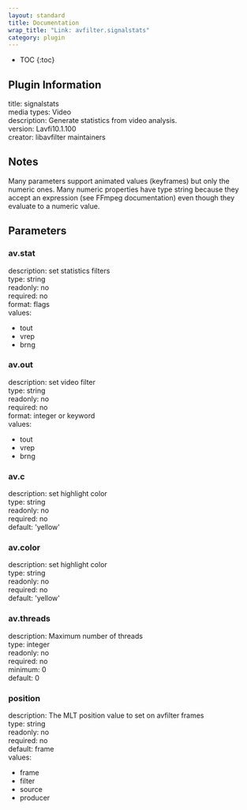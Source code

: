 ```yaml
---
layout: standard
title: Documentation
wrap_title: "Link: avfilter.signalstats"
category: plugin
---
```

* TOC
{:toc}

## Plugin Information

title: signalstats  
media types:
Video  
description: Generate statistics from video analysis.  
version: Lavfi10.1.100  
creator: libavfilter maintainers  

## Notes

Many parameters support animated values (keyframes) but only the numeric ones. Many numeric properties have type string because they accept an expression (see FFmpeg documentation) even though they evaluate to a numeric value.

## Parameters

### av.stat

  
description:
set statistics filters  
type: string  
readonly: no  
required: no  
format: flags  
values:  

* tout
* vrep
* brng

### av.out

  
description:
set video filter  
type: string  
readonly: no  
required: no  
format: integer or keyword  
values:  

* tout
* vrep
* brng

### av.c

  
description:
set highlight color  
type: string  
readonly: no  
required: no  
default: 'yellow'  

### av.color

  
description:
set highlight color  
type: string  
readonly: no  
required: no  
default: 'yellow'  

### av.threads

  
description:
Maximum number of threads  
type: integer  
readonly: no  
required: no  
minimum: 0  
default: 0  

### position

  
description:
The MLT position value to set on avfilter frames  
type: string  
readonly: no  
required: no  
default: frame  
values:  

* frame
* filter
* source
* producer

